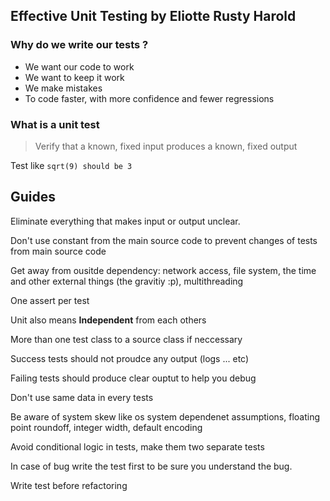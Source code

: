 ## Effective Unit Testing by Eliotte Rusty Harold

### Why do we write our tests ?

* We want our code to work
* We want to keep it work
* We make mistakes
* To code faster, with more confidence and fewer regressions

### What is a unit test

> Verify that a known, fixed input produces a known, fixed output

Test like `sqrt(9) should be 3`

## Guides

Eliminate everything that makes input or output unclear.

Don't use constant from the main source code to prevent changes of tests from main source code

Get away from ousitde dependency: network access, file system, the time and other external things \(the gravitiy :p\), multithreading

One assert per test

Unit also means **Independent** from each others

More than one test class to a source class if neccessary

Success tests should not proudce any output \(logs ... etc\)

Failing tests should produce clear ouptut to help you debug

Don't use same data in every tests

Be aware of system skew like os system dependenet assumptions, floating point roundoff, integer width, default encoding

Avoid conditional logic in tests, make them two separate tests

In case of bug write the test first to be sure you understand the bug.

Write test before refactoring

